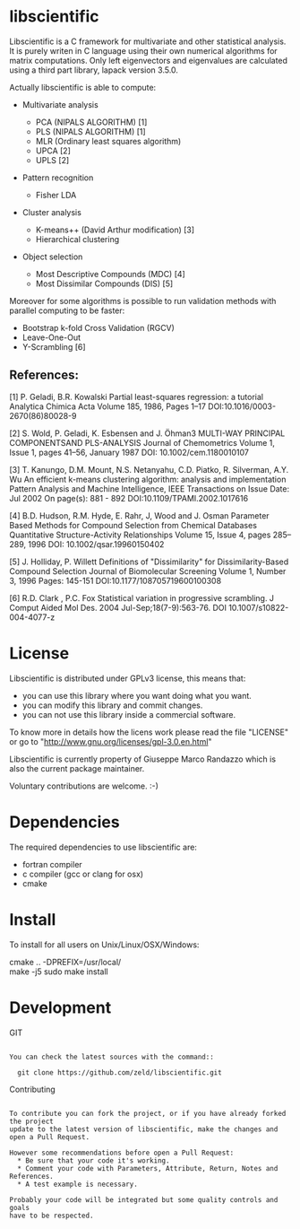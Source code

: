 libscientific
=============

Libscientific is a C framework  for multivariate and other statistical analysis.
It is purely writen in C language using their own numerical algorithms
for matrix computations. Only left eigenvectors and eigenvalues are calculated
using a third part library, lapack version 3.5.0.

Actually libscientific is able to compute:

  - Multivariate analysis
    - PCA (NIPALS ALGORITHM) [1]
    - PLS (NIPALS ALGORITHM) [1]
    - MLR (Ordinary least squares algorithm)
    - UPCA [2]
    - UPLS [2]

  - Pattern recognition
    - Fisher LDA

  - Cluster analysis
    - K-means++ (David Arthur modification) [3]
    - Hierarchical clustering

  - Object selection
    - Most Descriptive Compounds (MDC) [4]
    - Most Dissimilar Compounds  (DIS) [5]

Moreover for some algorithms is possible to run validation methods
with parallel computing to be faster:

- Bootstrap k-fold Cross Validation (RGCV)
- Leave-One-Out
- Y-Scrambling [6]


References:
----------

[1] P. Geladi, B.R. Kowalski
     Partial least-squares regression: a tutorial
     Analytica Chimica Acta Volume 185, 1986, Pages 1–17
     DOI:10.1016/0003-2670(86)80028-9

[2] S. Wold, P. Geladi, K. Esbensen and J. Öhman3
    MULTI-WAY PRINCIPAL COMPONENTSAND PLS-ANALYSIS
    Journal of Chemometrics
    Volume 1, Issue 1, pages 41–56, January 1987
    DOI: 10.1002/cem.1180010107

[3] T. Kanungo, D.M. Mount, N.S. Netanyahu, C.D. Piatko, R. Silverman, A.Y. Wu
    An efficient k-means clustering algorithm: analysis and implementation
    Pattern Analysis and Machine Intelligence, IEEE Transactions on
    Issue Date: Jul 2002
    On page(s): 881 - 892
    DOI:10.1109/TPAMI.2002.1017616

[4] B.D. Hudson, R.M. Hyde, E. Rahr, J, Wood and J. Osman
    Parameter Based Methods for Compound Selection from Chemical Databases
    Quantitative Structure-Activity Relationships
    Volume 15, Issue 4, pages 285–289, 1996
    DOI: 10.1002/qsar.19960150402

[5] J. Holliday, P. Willett
    Definitions of "Dissimilarity" for Dissimilarity-Based Compound Selection
    Journal of Biomolecular Screening Volume 1, Number 3, 1996 Pages: 145-151
    DOI:10.1177/108705719600100308

[6] R.D. Clark , P.C. Fox
    Statistical variation in progressive scrambling.
    J Comput Aided Mol Des. 2004 Jul-Sep;18(7-9):563-76.
    DOI 10.1007/s10822-004-4077-z

License
============

Libscientific is distributed under GPLv3 license, this means that:

- you can use this library where you want doing what you want.
- you can modify this library and commit changes.
- you can not use this library inside a commercial software.

To know more in details how the licens work please read the file "LICENSE" or
go to "http://www.gnu.org/licenses/gpl-3.0.en.html"

Libscientific is currently property of Giuseppe Marco Randazzo which is also the
current package maintainer.

Voluntary contributions are welcome. :-)


Dependencies
============

The required dependencies to use libscientific are:

- fortran compiler
- c compiler (gcc or clang for osx)
- cmake

Install
=======

To install for all users on Unix/Linux/OSX/Windows:

  cmake .. -DPREFIX=/usr/local/  
  make -j5
  sudo make install


Development
===========
GIT
~~~

You can check the latest sources with the command::

  git clone https://github.com/zeld/libscientific.git

~~~

Contributing
~~~~~~~~~~~~~

To contribute you can fork the project, or if you have already forked the project
update to the latest version of libscientific, make the changes and open a Pull Request.

However some recommendations before open a Pull Request:
  * Be sure that your code it's working.
  * Comment your code with Parameters, Attribute, Return, Notes and References.
  * A test example is necessary.

Probably your code will be integrated but some quality controls and goals
have to be respected.
